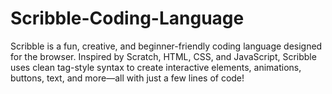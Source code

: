 # Scribble-Coding-Language
Scribble is a fun, creative, and beginner-friendly coding language designed for the browser. Inspired by Scratch, HTML, CSS, and JavaScript, Scribble uses clean tag-style syntax to create interactive elements, animations, buttons, text, and more—all with just a few lines of code!
